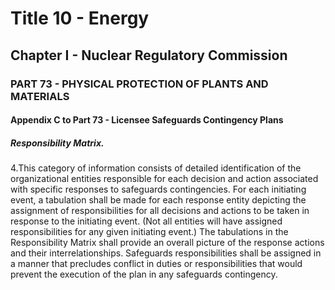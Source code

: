 
# Title 10 - Energy
## Chapter I - Nuclear Regulatory Commission
### PART 73 - PHYSICAL PROTECTION OF PLANTS AND MATERIALS
#### Appendix C to Part 73 - Licensee Safeguards Contingency Plans
##### Responsibility Matrix.

4.This category of information consists of detailed identification of the organizational entities responsible for each decision and action associated with specific responses to safeguards contingencies. For each initiating event, a tabulation shall be made for each response entity depicting the assignment of responsibilities for all decisions and actions to be taken in response to the initiating event. (Not all entities will have assigned responsibilities for any given initiating event.) The tabulations in the Responsibility Matrix shall provide an overall picture of the response actions and their interrelationships. Safeguards responsibilities shall be assigned in a manner that precludes conflict in duties or responsibilities that would prevent the execution of the plan in any safeguards contingency.
